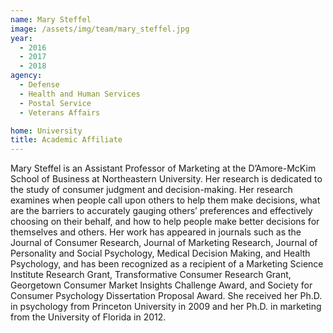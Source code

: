 ```yaml
---
name: Mary Steffel
image: /assets/img/team/mary_steffel.jpg
year: 
  - 2016
  - 2017
  - 2018
agency:
  - Defense
  - Health and Human Services
  - Postal Service
  - Veterans Affairs

home: University
title: Academic Affiliate 
---
```


Mary Steffel is an Assistant Professor of Marketing at the D’Amore-McKim School of Business at Northeastern University. Her research is dedicated to the study of consumer judgment and decision-making. Her research examines when people call upon others to help them make decisions, what are the barriers to accurately gauging others’ preferences and effectively choosing on their behalf, and how to help people make better decisions for themselves and others. Her work has appeared in journals such as the Journal of Consumer Research, Journal of Marketing Research, Journal of Personality and Social Psychology, Medical Decision Making, and Health Psychology, and has been recognized as a recipient of a Marketing Science Institute Research Grant, Transformative Consumer Research Grant, Georgetown Consumer Market Insights Challenge Award, and Society for Consumer Psychology Dissertation Proposal Award. She received her Ph.D. in psychology from Princeton University in 2009 and her Ph.D. in marketing from the University of Florida in 2012.
